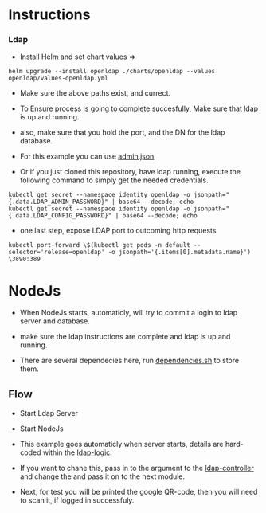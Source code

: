 # Instructions

### Ldap
* Install Helm and set chart values => 

```
helm upgrade --install openldap ./charts/openldap --values openldap/values-openldap.yml
```
* Make sure the above paths exist, and currect.

* To Ensure process is going to complete succesfully, Make sure that ldap is up and running.
* also, make sure that you hold the port, and the DN for the ldap database.
* For this example you can use [admin.json](path)
* Or if you just cloned this repository, have ldap running, execute the following command to simply get the needed credentials.
```
kubectl get secret --namespace identity openldap -o jsonpath="{.data.LDAP_ADMIN_PASSWORD}" | base64 --decode; echo
kubectl get secret --namespace identity openldap -o jsonpath="{.data.LDAP_CONFIG_PASSWORD}" | base64 --decode; echo
```
* one last step, expose LDAP port to outcoming http requests
```
kubectl port-forward \$(kubectl get pods -n default --selector='release=openldap' -o jsonpath='{.items[0].metadata.name}') \3890:389
```

# NodeJs

* When NodeJs starts, automaticly, will try to commit a login to ldap server and database.
* make sure the ldap instructions are complete and ldap is up and running.

* There are several dependecies here, run [dependencies.sh](path) to store them.



## Flow

* Start Ldap Server
* Start NodeJs

* This example goes automaticly when server starts, details are hard-coded within the [ldap-logic](../logic/ldap-logic.js).
* If you want to chane this, pass in to the argument to the [ldap-controller](../controllers/ldap-contoller.js) and change the and pass it on to the next module.

* Next, for test you will be printed the google QR-code, then you will need to scan it, if logged in successfuly.

